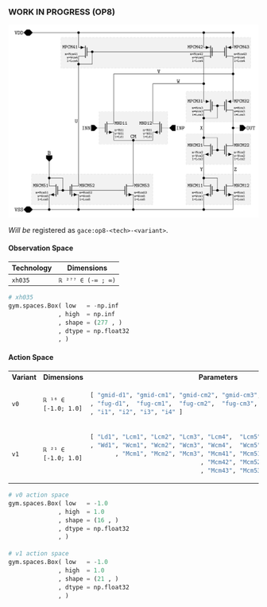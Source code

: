 ### WORK IN PROGRESS (OP8)

![op8](https://raw.githubusercontent.com/matthschw/ace/main/figures/op8.png)

_Will be_ registered as `gace:op8-<tech>-<variant>`.

#### Observation Space

| Technology | Dimensions         |
|------------|--------------------|
| `xh035`    | `ℝ ²⁷⁷ ∈ (-∞ ; ∞)` |

```python
# xh035
gym.spaces.Box( low   = -np.inf
              , high  = np.inf
              , shape = (277 , )
              , dtype = np.float32
              , )
```

#### Action Space

<table>
<tr><th>Variant</th><th>Dimensions</th> <th>Parameters</th></tr>
<tr> 
<td> 

`v0` 

</td> 
<td> 

`ℝ ¹⁶ ∈ [-1.0; 1.0]`

</td>
<td>

```python
[ "gmid-d1", "gmid-cm1", "gmid-cm2", "gmid-cm3", "gmid-cm4", "gmid-cm5" 
, "fug-d1",  "fug-cm1",  "fug-cm2",  "fug-cm3",  "fug-cm4",  "fug-cm5" 
, "i1", "i2", "i3", "i4" ]
```

</td>
</tr>
<tr> 
<td> 

`v1` 

</td> 
<td> 

`ℝ ²¹ ∈ [-1.0; 1.0]`

</td>
<td>

```python
[ "Ld1", "Lcm1", "Lcm2", "Lcm3", "Lcm4",  "Lcm5"
, "Wd1", "Wcm1", "Wcm2", "Wcm3", "Wcm4",  "Wcm5"
       , "Mcm1", "Mcm2", "Mcm3", "Mcm41", "Mcm51" 
                               , "Mcm42", "Mcm52"
                               , "Mcm43", "Mcm53" ]
```

</td>
</tr>
</table>

```python
# v0 action space
gym.spaces.Box( low   = -1.0
              , high  = 1.0
              , shape = (16 , )
              , dtype = np.float32
              , )

# v1 action space
gym.spaces.Box( low   = -1.0
              , high  = 1.0
              , shape = (21 , )
              , dtype = np.float32
              , )
```


